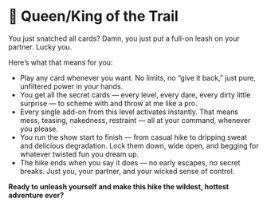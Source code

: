 # 👑 Queen/King of the Trail

You just snatched all cards? Damn, you just put a full-on leash on your partner. Lucky you.

Here’s what that means for you:

- Play any card whenever you want. No limits, no “give it back,” just pure, unfiltered power in your hands.
- You get all the secret cards — every level, every dare, every dirty little surprise — to scheme with and throw at me like a pro.
- Every single add-on from this level activates instantly. That means mess, teasing, nakedness, restraint — all at your command, whenever you please.
- You run the show start to finish — from casual hike to dripping sweat and delicious degradation. Lock them down, wide open, and begging for whatever twisted fun you dream up.
- The hike ends when you say it does — no early escapes, no secret breaks. Just you, your partner, and your wicked sense of control.

**Ready to unleash yourself and make this hike the wildest, hottest adventure ever?**

